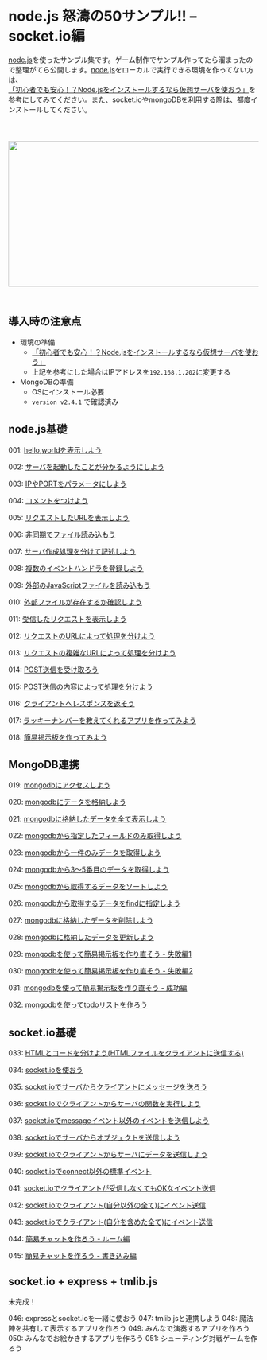 node.js 怒濤の50サンプル!! – socket.io編
========


<a href="http://nodejs.org/" target="_blank">node.js</a>を使ったサンプル集です。ゲーム制作でサンプル作ってたら溜まったので整理がてら公開します。<a href="http://nodejs.org/" target="_blank">node.js</a>をローカルで実行できる環境を作ってない方は、<a href="http://testcording.com/?p=1164" title="初心者でも安心！？Node.jsをインストールするなら仮想サーバを使おう" target="_blank">「初心者でも安心！？Node.jsをインストールするなら仮想サーバを使おう」</a>を参考にしてみてください。また、socket.ioやmongoDBを利用する際は、都度インストールしてください。

　<br />　<br />
<a href="http://testcording.com/wp-content/uploads/2013/03/2013-03-04_16h56_44.png"><img src="http://testcording.com/wp-content/uploads/2013/03/2013-03-04_16h56_44.png" alt="" title="2013-03-04_16h56_44" width="506" height="293" class="aligncenter size-full wp-image-1182" /></a>
　<br />　<br />


## 導入時の注意点

+ 環境の準備
	+ <a href="http://testcording.com/?p=1164" title="初心者でも安心！？Node.jsをインストールするなら仮想サーバを使おう" target="_blank">「初心者でも安心！？Node.jsをインストールするなら仮想サーバを使おう」</a>
	+ 上記を参考にした場合はIPアドレスを`192.168.1.202`に変更する
+ MongoDBの準備
	+ OSにインストール必要
	+ `version v2.4.1` で確認済み


## node.js基礎

001: <a target="_blank" href="https://github.com/omatoro/NodeSample/tree/master/001">hello,worldを表示しよう</a>

002: <a target="_blank" href="https://github.com/omatoro/NodeSample/tree/master/002">サーバを起動したことが分かるようにしよう</a>

003: <a target="_blank" href="https://github.com/omatoro/NodeSample/tree/master/003">IPやPORTをパラメータにしよう</a>

004: <a target="_blank" href="https://github.com/omatoro/NodeSample/tree/master/004">コメントをつけよう</a>

005: <a target="_blank" href="https://github.com/omatoro/NodeSample/tree/master/005">リクエストしたURLを表示しよう</a>

006: <a target="_blank" href="https://github.com/omatoro/NodeSample/tree/master/006">非同期でファイル読み込もう</a>

007: <a target="_blank" href="https://github.com/omatoro/NodeSample/tree/master/007">サーバ作成処理を分けて記述しよう</a>

008: <a target="_blank" href="https://github.com/omatoro/NodeSample/tree/master/008">複数のイベントハンドラを登録しよう</a>

009: <a target="_blank" href="https://github.com/omatoro/NodeSample/tree/master/009">外部のJavaScriptファイルを読み込もう</a>

010: <a target="_blank" href="https://github.com/omatoro/NodeSample/tree/master/010">外部ファイルが存在するか確認しよう</a>

011: <a target="_blank" href="https://github.com/omatoro/NodeSample/tree/master/011">受信したリクエストを表示しよう</a>

012: <a target="_blank" href="https://github.com/omatoro/NodeSample/tree/master/012">リクエストのURLによって処理を分けよう</a>

013: <a target="_blank" href="https://github.com/omatoro/NodeSample/tree/master/013">リクエストの複雑なURLによって処理を分けよう</a>

014: <a target="_blank" href="https://github.com/omatoro/NodeSample/tree/master/014">POST送信を受け取ろう</a>

015: <a target="_blank" href="https://github.com/omatoro/NodeSample/tree/master/015">POST送信の内容によって処理を分けよう</a>

016: <a target="_blank" href="https://github.com/omatoro/NodeSample/tree/master/016">クライアントへレスポンスを返そう</a>

017: <a target="_blank" href="https://github.com/omatoro/NodeSample/tree/master/017">ラッキーナンバーを教えてくれるアプリを作ってみよう</a>

018: <a target="_blank" href="https://github.com/omatoro/NodeSample/tree/master/018">簡易掲示板を作ってみよう</a>


## MongoDB連携

019: <a target="_blank" href="https://github.com/omatoro/NodeSample/tree/master/019">mongodbにアクセスしよう</a>

020: <a target="_blank" href="https://github.com/omatoro/NodeSample/tree/master/020">mongodbにデータを格納しよう</a>

021: <a target="_blank" href="https://github.com/omatoro/NodeSample/tree/master/021">mongodbに格納したデータを全て表示しよう</a>

022: <a target="_blank" href="https://github.com/omatoro/NodeSample/tree/master/022">mongodbから指定したフィールドのみ取得しよう</a>

023: <a target="_blank" href="https://github.com/omatoro/NodeSample/tree/master/023">mongodbから一件のみデータを取得しよう</a>

024: <a target="_blank" href="https://github.com/omatoro/NodeSample/tree/master/024">mongodbから3～5番目のデータを取得しよう</a>

025: <a target="_blank" href="https://github.com/omatoro/NodeSample/tree/master/025">mongodbから取得するデータをソートしよう</a>

026: <a target="_blank" href="https://github.com/omatoro/NodeSample/tree/master/026">mongodbから取得するデータをfindに指定しよう</a>

027: <a target="_blank" href="https://github.com/omatoro/NodeSample/tree/master/027">mongodbに格納したデータを削除しよう</a>

028: <a target="_blank" href="https://github.com/omatoro/NodeSample/tree/master/028">mongodbに格納したデータを更新しよう</a>

029: <a target="_blank" href="https://github.com/omatoro/NodeSample/tree/master/029">mongodbを使って簡易掲示板を作り直そう - 失敗編1</a>

030: <a target="_blank" href="https://github.com/omatoro/NodeSample/tree/master/030">mongodbを使って簡易掲示板を作り直そう - 失敗編2</a>

031: <a target="_blank" href="https://github.com/omatoro/NodeSample/tree/master/031">mongodbを使って簡易掲示板を作り直そう - 成功編</a>

032: <a target="_blank" href="https://github.com/omatoro/NodeSample/tree/master/032">mongodbを使ってtodoリストを作ろう</a>


## socket.io基礎

033: <a href="https://github.com/omatoro/NodeSample/tree/master/033">HTMLとコードを分けよう(HTMLファイルをクライアントに送信する)</a>

034: <a target="_blank" href="https://github.com/omatoro/NodeSample/tree/master/034">socket.ioを使おう</a>

035: <a target="_blank" href="https://github.com/omatoro/NodeSample/tree/master/035">socket.ioでサーバからクライアントにメッセージを送ろう</a>

036: <a target="_blank" href="https://github.com/omatoro/NodeSample/tree/master/036">socket.ioでクライアントからサーバの関数を実行しよう</a>

037: <a target="_blank" href="https://github.com/omatoro/NodeSample/tree/master/037">socket.ioでmessageイベント以外のイベントを送信しよう</a>

038: <a target="_blank" href="https://github.com/omatoro/NodeSample/tree/master/038">socket.ioでサーバからオブジェクトを送信しよう</a>

039: <a target="_blank" href="https://github.com/omatoro/NodeSample/tree/master/039">socket.ioでクライアントからサーバにデータを送信しよう</a>

040: <a target="_blank" href="https://github.com/omatoro/NodeSample/tree/master/040">socket.ioでconnect以外の標準イベント</a>

041: <a target="_blank" href="https://github.com/omatoro/NodeSample/tree/master/041">socket.ioでクライアントが受信しなくてもOKなイベント送信</a>

042: <a target="_blank" href="https://github.com/omatoro/NodeSample/tree/master/042">socket.ioでクライアント(自分以外の全て)にイベント送信</a>

043: <a target="_blank" href="https://github.com/omatoro/NodeSample/tree/master/043">socket.ioでクライアント(自分を含めた全て)にイベント送信</a>

044: <a target="_blank" href="https://github.com/omatoro/NodeSample/tree/master/044">簡易チャットを作ろう - ルーム編</a>

045: <a target="_blank" href="https://github.com/omatoro/NodeSample/tree/master/045">簡易チャットを作ろう - 書き込み編</a>


## socket.io + express + tmlib.js

未完成！

046: expressとsocket.ioを一緒に使おう
047: tmlib.jsと連携しよう
048: 魔法陣を共有して表示するアプリを作ろう
049: みんなで演奏するアプリを作ろう
050: みんなでお絵かきするアプリを作ろう
051: シューティング対戦ゲームを作ろう